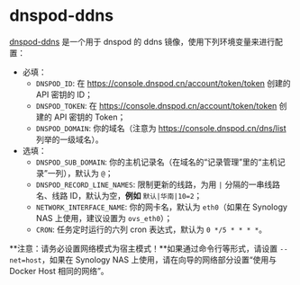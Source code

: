# dnspod-ddns

[dnspod-ddns](https://hub.docker.com/r/annangela/dnspod-ddns) 是一个用于 dnspod 的 ddns 镜像，使用下列环境变量来进行配置：

* 必填：
  * `DNSPOD_ID`: 在 <https://console.dnspod.cn/account/token/token> 创建的 API 密钥的 ID；
  * `DNSPOD_TOKEN`: 在 <https://console.dnspod.cn/account/token/token> 创建的 API 密钥的 Token；
  * `DNSPOD_DOMAIN`: 你的域名（注意为 <https://console.dnspod.cn/dns/list> 列举的一级域名）。
* 选填：
  * `DNSPOD_SUB_DOMAIN`: 你的主机记录名（在域名的“记录管理”里的“主机记录”一列），默认为 `@`；
  * `DNSPOD_RECORD_LINE_NAMES`: 限制更新的线路，为用 `|` 分隔的一串线路名、线路 ID，默认为空，**例如** `默认|华南|10=2`；
  * `NETWORK_INTERFACE_NAME`: 你的网卡名，默认为 `eth0`（如果在 Synology NAS 上使用，建议设置为 `ovs_eth0`）；
  * `CRON`: 任务定时运行的六列 cron 表达式，默认为 `0 */5 * * * *`。

**注意：请务必设置网络模式为宿主模式！**如果通过命令行等形式，请设置 `--net=host`，如果在 Synology NAS 上使用，请在向导的网络部分设置“使用与 Docker Host 相同的网络”。
